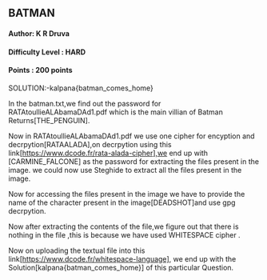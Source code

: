## BATMAN
#### Author: K R Druva
#### Difficulty Level : HARD
#### Points : 200 points

SOLUTION:-kalpana{batman_comes_home}

In the batman.txt,we find   out the password for RATAtoullieALAbamaDAd1.pdf which is the main villian of  Batman Returns[THE_PENGUIN].

Now in RATAtoullieALAbamaDAd1.pdf we use one cipher for encyption and decrpytion[RATAALADA],on decrpytion using this link[https://www.dcode.fr/rata-alada-cipher],we end up with [CARMINE_FALCONE] as the password for extracting the files present in the image.
we could now use Steghide to extract all the files present in the image.


Now for accessing the files present in the image we have to provide the name of the character present in the image[DEADSHOT]and use gpg decrpytion.


Now after extracting the contents of the file,we figure out that there is nothing in the file ,this is because we have used WHITESPACE cipher .


Now on uploading the textual file into this link[https://www.dcode.fr/whitespace-language],
we end up with the Solution[kalpana{batman_comes_home}] of this particular Question.
